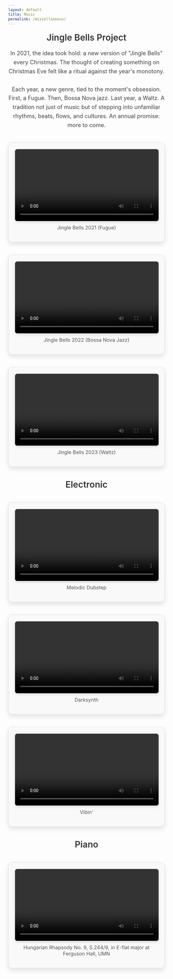 ```yaml
---
layout: default
title: Music
permalink: /miscellaneous/
---
```


<div style="text-align: center;">
  <h2 style="font-size: 28px; font-weight: 600; margin: 20px auto; color: #333;">Jingle Bells Project</h2>
  <p style="font-size: 18px; line-height: 1.6; color: #444; max-width: 700px; margin: 0 auto;">
    In 2021, the idea took hold: a new version of "Jingle Bells" every Christmas. The thought of creating something on Christmas Eve felt like a ritual against the year's monotony.<br><br>
    Each year, a new genre, tied to the moment's obsession. First, a Fugue. Then, Bossa Nova jazz. Last year, a Waltz. A tradition not just of music but of stepping into unfamiliar rhythms, beats, flows, and cultures. An annual promise: more to come.
  </p>
</div>

<div style="max-width: 800px; margin: 40px auto; background: #f9f9f9; border: 1px solid #ddd; border-radius: 12px; padding: 20px; box-shadow: 0 8px 16px rgba(0, 0, 0, 0.1);">
  <video width="100%" controls style="border: 1px solid #ddd; border-radius: 8px; box-shadow: 0 4px 8px rgba(0, 0, 0, 0.1);">
    <source src="https://www.dropbox.com/scl/fi/czcth4psvu9l4gf43l7nu/jinglebells2021.mp4?rlkey=3nr2grnr5ds7drk1g1ev2anbd&st=19amcud0&raw=1" type="video/mp4">
    Your browser does not support the video tag.
  </video>
  <p style="font-size: 16px; color: #555; margin-top: 10px; text-align: center;">Jingle Bells 2021 (Fugue)</p>
</div>

<div style="max-width: 800px; margin: 40px auto; background: #f9f9f9; border: 1px solid #ddd; border-radius: 12px; padding: 20px; box-shadow: 0 8px 16px rgba(0, 0, 0, 0.1);">
  <video width="100%" controls style="border: 1px solid #ddd; border-radius: 8px; box-shadow: 0 4px 8px rgba(0, 0, 0, 0.1);">
    <source src="https://www.dropbox.com/scl/fi/q3ofsu8dog3t31mwbq0nq/2022-Jingle-Bells.mp4?rlkey=849qhdc7jhfn18sehbli418dx&st=6b10w0s8&raw=1" type="video/mp4">
    Your browser does not support the video tag.
  </video>
  <p style="font-size: 16px; color: #555; margin-top: 10px; text-align: center;">Jingle Bells 2022 (Bossa Nova Jazz)</p>
</div>

<div style="max-width: 800px; margin: 40px auto; background: #f9f9f9; border: 1px solid #ddd; border-radius: 12px; padding: 20px; box-shadow: 0 8px 16px rgba(0, 0, 0, 0.1);">
  <video width="100%" controls style="border: 1px solid #ddd; border-radius: 8px; box-shadow: 0 4px 8px rgba(0, 0, 0, 0.1);">
    <source src="https://www.dropbox.com/scl/fi/s64sesp5iz6oslgdscwln/Jingle-Bells-2023.mp4?rlkey=lwicc6aujx1b7niwh3osfdx8d&st=o56pbclo&raw=1" type="video/mp4">
    Your browser does not support the video tag.
  </video>
  <p style="font-size: 16px; color: #555; margin-top: 10px; text-align: center;">Jingle Bells 2023 (Waltz)</p>
</div>

<div style="text-align: center;">
 <h2 style="font-size: 28px; font-weight: 600; margin: 20px auto; color: #333;">Electronic</h2>
<div style="max-width: 800px; margin: 40px auto; background: #f9f9f9; border: 1px solid #ddd; border-radius: 12px; padding: 20px; box-shadow: 0 8px 16px rgba(0, 0, 0, 0.1);">
  <video width="100%" controls style="border: 1px solid #ddd; border-radius: 8px; box-shadow: 0 4px 8px rgba(0, 0, 0, 0.1);">
    <source src="https://www.dropbox.com/scl/fi/9ee52b76sj6i08ilcbn73/melodic-dubstep.mp4?rlkey=8jkckkk31qildkf1cq78krwiu&st=n8s08hz0&raw=1" type="video/mp4">
    Your browser does not support the video tag.
  </video>
  <p style="font-size: 16px; color: #555; margin-top: 10px; text-align: center;">Melodic Dubstep</p>
</div>

<div style="max-width: 800px; margin: 40px auto; background: #f9f9f9; border: 1px solid #ddd; border-radius: 12px; padding: 20px; box-shadow: 0 8px 16px rgba(0, 0, 0, 0.1);">
  <video width="100%" controls style="border: 1px solid #ddd; border-radius: 8px; box-shadow: 0 4px 8px rgba(0, 0, 0, 0.1);">
    <source src="https://www.dropbox.com/scl/fi/r5yqfowtnoqmfhbfkxhc1/darksynth.mp4?rlkey=s6r9vrlscn1v0uaocjon6bq5a&st=cc6yuz1t&raw=1" type="video/mp4">
    Your browser does not support the video tag.
  </video>
  <p style="font-size: 16px; color: #555; margin-top: 10px; text-align: center;">Darksynth</p>
</div>

<div style="max-width: 800px; margin: 40px auto; background: #f9f9f9; border: 1px solid #ddd; border-radius: 12px; padding: 20px; box-shadow: 0 8px 16px rgba(0, 0, 0, 0.1);">
  <video width="100%" controls style="border: 1px solid #ddd; border-radius: 8px; box-shadow: 0 4px 8px rgba(0, 0, 0, 0.1);">
    <source src="https://www.dropbox.com/scl/fi/t876t2qfa852kiowbs5xg/vibe.mp4?rlkey=ei0o4t88j4knnx1t3vd0tcpnm&st=zntsi6su&raw=1" type="video/mp4">
    Your browser does not support the video tag.
  </video>
  <p style="font-size: 16px; color: #555; margin-top: 10px; text-align: center;">Vibin'</p>
</div>

<div style="text-align: center;">
<h2 style="font-size: 28px; font-weight: 600; margin: 20px auto; color: #333;">Piano</h2> 
<div style="max-width: 800px; margin: 40px auto; background: #f9f9f9; border: 1px solid #ddd; border-radius: 12px; padding: 20px; box-shadow: 0 8px 16px rgba(0, 0, 0, 0.1);">
  <video width="100%" controls style="border: 1px solid #ddd; border-radius: 8px; box-shadow: 0 4px 8px rgba(0, 0, 0, 0.1);">
    <source src="https://www.dropbox.com/scl/fi/hgqka6aot9vsi3or1wizk/Hungarian-Rhapsody.mp4?rlkey=28xzpgbnk6xvnzrf605t9bfuu&st=5s4w9hy3&raw=1" type="video/mp4">
    Your browser does not support the video tag.
  </video>
  <p style="font-size: 16px; color: #555; margin-top: 10px; text-align: center;">Hungarian Rhapsody No. 9, S.244/9, in E-flat major at Ferguson Hall, UMN</p>
</div>

